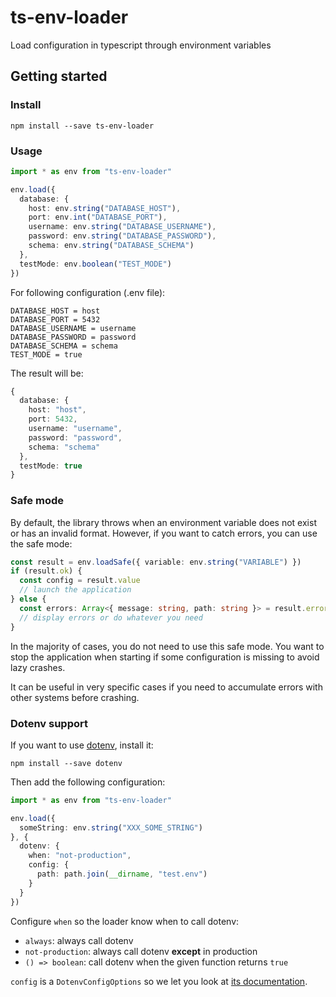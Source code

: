 # ts-env-loader

Load configuration in typescript through environment variables

## Getting started

### Install

```
npm install --save ts-env-loader
```

### Usage

```typescript
import * as env from "ts-env-loader"

env.load({
  database: {
    host: env.string("DATABASE_HOST"),
    port: env.int("DATABASE_PORT"),
    username: env.string("DATABASE_USERNAME"),
    password: env.string("DATABASE_PASSWORD"),
    schema: env.string("DATABASE_SCHEMA")
  },
  testMode: env.boolean("TEST_MODE")
})
```

For following configuration (.env file):

```properties
DATABASE_HOST = host
DATABASE_PORT = 5432
DATABASE_USERNAME = username
DATABASE_PASSWORD = password
DATABASE_SCHEMA = schema
TEST_MODE = true
```

The result will be:

```typescript
{
  database: {
    host: "host",
    port: 5432,
    username: "username",
    password: "password",
    schema: "schema"
  },
  testMode: true
}
```

### Safe mode

By default, the library throws when an environment variable does not exist or has an invalid format.
However, if you want to catch errors, you can use the safe mode:

```typescript
const result = env.loadSafe({ variable: env.string("VARIABLE") })
if (result.ok) {
  const config = result.value
  // launch the application
} else {
  const errors: Array<{ message: string, path: string }> = result.errors
  // display errors or do whatever you need
}
```

In the majority of cases, you do not need to use this safe mode.
You want to stop the application when starting if some configuration is missing to avoid lazy crashes.

It can be useful in very specific cases if you need to accumulate errors with other systems before crashing.

### Dotenv support

If you want to use [dotenv](https://github.com/motdotla/dotenv), install it:

```
npm install --save dotenv
```

Then add the following configuration:

```typescript
import * as env from "ts-env-loader"

env.load({
  someString: env.string("XXX_SOME_STRING")
}, {
  dotenv: {
    when: "not-production",
    config: {
      path: path.join(__dirname, "test.env")
    }
  }
})
```

Configure `when` so the loader know when to call dotenv:

* `always`: always call dotenv
* `not-production`: always call dotenv **except** in production
* `() => boolean`: call dotenv when the given function returns `true`

`config` is a `DotenvConfigOptions` so we let you look at [its documentation](https://github.com/motdotla/dotenv#options).